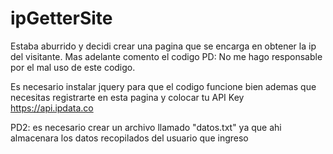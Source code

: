 # ipGetterSite
Estaba aburrido y decidi crear una pagina que se encarga en obtener la ip del visitante. Mas adelante comento el codigo
PD: No me hago responsable por el mal uso de este codigo.


Es necesario instalar jquery para que el codigo funcione bien ademas que necesitas registrarte en esta pagina y colocar tu API Key https://api.ipdata.co

PD2: es necesario crear un archivo llamado "datos.txt" ya que ahi almacenara los datos recopilados del usuario que ingreso
